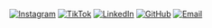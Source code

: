 [![Instagram](https://img.shields.io/badge/Instagram-%23E4405F.svg?style=for-the-badge&logo=Instagram&logoColor=white)](https://www.instagram.com/erick.gabz/?__pwa=1)
[![TikTok](https://img.shields.io/badge/TikTok-%23010101.svg?style=for-the-badge&logo=TikTok&logoColor=%23FFFFFF)](https://www.tiktok.com/@erick.gabz?_t=8qBvHwRNDDq&_r=1)
[![LinkedIn](https://img.shields.io/badge/LinkedIn-%230077B5.svg?style=for-the-badge&logo=linkedin&logoColor=white)](https://www.linkedin.com/in/erick-gabriel-de-souza-romeiro-22358b330/)
[![GitHub](https://img.shields.io/badge/GitHub-%2312100E.svg?style=for-the-badge&logo=github&logoColor=white)](https://github.com/ErickRomeiro/ErickGab122)
[![Email](https://img.shields.io/badge/Email-D14836?style=for-the-badge&logo=gmail&logoColor=white)](mailto:egabrieldesouzaromeiro@gmail.com)
